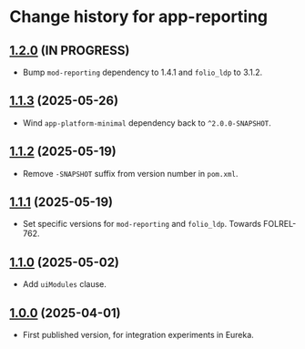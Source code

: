 # Change history for app-reporting

## [1.2.0](https://github.com/folio-org/app-reporting/tree/v1.2.0) (IN PROGRESS)

* Bump `mod-reporting` dependency to 1.4.1 and `folio_ldp` to 3.1.2.

## [1.1.3](https://github.com/folio-org/app-reporting/tree/v1.1.3) (2025-05-26)

* Wind `app-platform-minimal` dependency back to `^2.0.0-SNAPSHOT`.

## [1.1.2](https://github.com/folio-org/app-reporting/tree/v1.1.2) (2025-05-19)

* Remove `-SNAPSHOT` suffix from version number in `pom.xml`.

## [1.1.1](https://github.com/folio-org/app-reporting/tree/v1.1.1) (2025-05-19)

* Set specific versions for `mod-reporting` and `folio_ldp`. Towards FOLREL-762.

## [1.1.0](https://github.com/folio-org/app-reporting/tree/v1.1.0) (2025-05-02)

* Add `uiModules` clause.

## [1.0.0](https://github.com/folio-org/app-reporting/tree/v1.0.0) (2025-04-01)

* First published version, for integration experiments in Eureka.



